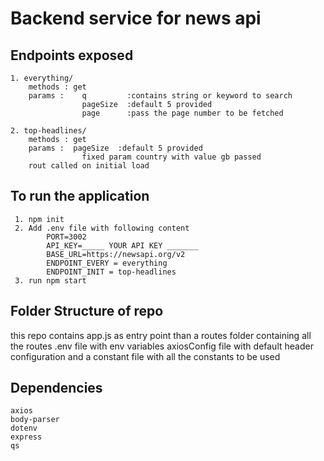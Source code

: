 # Backend service for news api

## Endpoints exposed 

    1. everything/
        methods : get
        params :    q         :contains string or keyword to search
                    pageSize  :default 5 provided
                    page      :pass the page number to be fetched

    2. top-headlines/
        methods : get
        params :  pageSize  :default 5 provided
                    fixed param country with value gb passed
        rout called on initial load

## To run the application 
     1. npm init 
     2. Add .env file with following content
            PORT=3002
            API_KEY=_____ YOUR API KEY _______
            BASE_URL=https://newsapi.org/v2
            ENDPOINT_EVERY = everything
            ENDPOINT_INIT = top-headlines
     3. run npm start

## Folder Structure of repo 

this repo contains app.js as entry point
than a routes folder containing all the routes
.env file with env variables
axiosConfig file with default header configuration
and a constant file with all the constants to be used

## Dependencies 
    axios
    body-parser
    dotenv
    express
    qs






        
